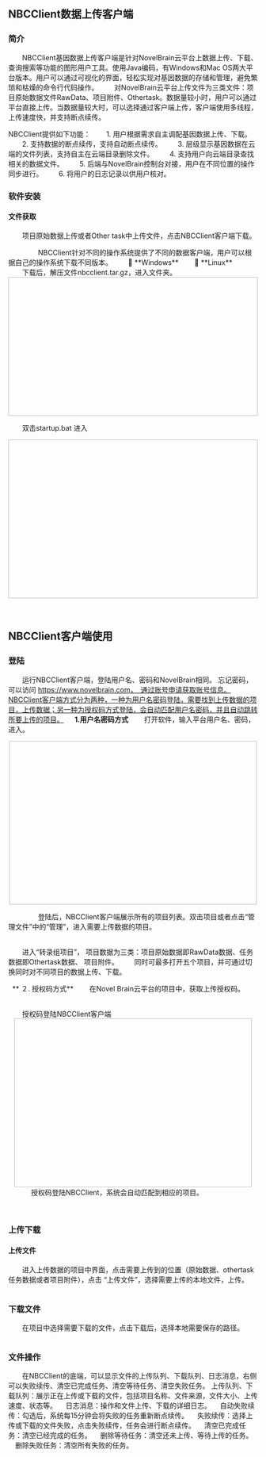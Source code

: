 ## NBCClient数据上传客户端

### **简介**
　　NBCClient基因数据上传客户端是针对NovelBrain云平台上数据上传、下载、查询搜索等功能的图形用户工具。使用Java编码，有Windows和Mac OS两大平台版本。用户可以通过可视化的界面，轻松实现对基因数据的存储和管理，避免繁琐和枯燥的命令行代码操作。
　　对NovelBrain云平台上传文件为三类文件：项目原始数据文件RawData、项目附件、Othertask。数据量较小时，用户可以通过平台直接上传。当数据量较大时，可以选择通过客户端上传，客户端使用多线程，上传速度快，并支持断点续传。

NBCClient提供如下功能：
　　1. 用户根据需求自主调配基因数据上传、下载。
　　2. 支持数据的断点续传，支持自动断点续传。
　　3. 层级显示基因数据在云端的文件列表，支持自主在云端目录删除文件。
　　4. 支持用户向云端目录查找相关的数据文件。
　　5. 后端与NovelBrain控制台对接，用户在不同位置的操作同步进行。
　　6. 将用户的日志记录以供用户核对。

### **软件安装**
#### **文件获取**
　　项目原始数据上传或者Other task中上传文件，点击NBCClient客户端下载。


<div style="text-align:center"><img data-src="1.png" width="600px"  ></img>
</div>

<div style="text-align:center">
<img data-src="2.png" width="500px"  ></img>
</div>
　　
　　NBCClient针对不同的操作系统提供了不同的数据客户端，用户可以根据自己的操作系统下载不同版本。
　　	**Windows**
　　	**Linux** 
<div style="text-align:center"><img data-src="3.png" width="450px" ></img>
</div>
　　下载后，解压文件nbcclient.tar.gz，进入文件夹。
<div style="text-align:center"><img data-src="4.png" width="600px" height="280px" ></img>
</div>

　　双击startup.bat 进入
<div style="text-align:center"><img data-src="5.png" width="550px" height="320px" ></img>
</div>

&nbsp;
## **NBCClient客户端使用**
### **登陆**
 　　运行NBCClient客户端，登陆用户名、密码和NovelBrain相同。
忘记密码，可以访问 https://www.novelbrain.com，　通过账号申请获取账号信息。NBCClient客户端方式分为两种，一种为用户名密码登陆，需要找到上传数据的项目，上传数据；另一种为授权码方式登陆，会自动匹配用户名密码，并且自动跳转所要上传的项目。
　
**1.用户名密码方式**
　　打开软件，输入平台用户名、密码，进入。
 
<div style="text-align:center"><img data-src="6.png" width="500px" height="330px" ></img>
</div>

　　
　　登陆后，NBCClient客户端展示所有的项目列表。双击项目或者点击“管理文件”中的“管理”，进入需要上传数据的项目。
<div style="text-align:center"><img data-src="7.png" width="600px"" ></img>
</div>
&nbsp;
<div style="text-align:center"><img data-src="8.png" width="600px" " ></img>
</div>
　　进入“转录组项目”， 项目数据为三类：项目原始数据即RawData数据、任务数据即Othertask数据、 项目附件。
　　同时可最多打开五个项目，并可通过切换同时对不同项目的数据上传、下载。
<div style="text-align:center"><img data-src="9.png" width="600px"  ></img>
</div>

&nbsp; 
 ** ２. 授权码方式**
　　在Novel Brain云平台的项目中，获取上传授权码。
<div style="text-align:center"><img data-src="10.png" width="550px" ></img>
</div>
 &nbsp;
<div style="text-align:center"><img data-src="11.png" width="500px"  ></img>
</div>
　　授权码登陆NBCClient客户端
<div style="text-align:center"><img data-src="12.png" width="480px" height="340px" ></img>
</div>
 　
　　授权码登陆NBCClient，系统会自动匹配到相应的项目。
<div style="text-align:center"><img data-src="13.png" width="480px" ></img>
</div>

&nbsp; 
### **上传下载**
#### **上传文件**
　　进入上传数据的项目中界面，点击需要上传到的位置（原始数据、othertask任务数据或者项目附件），点击 “上传文件”，选择需要上传的本地文件，上传。　
<div style="text-align:center"><img data-src="14.png" width="500px" ></img>
</div>

<div style="text-align:center">
<img data-src="15.png" width="500px" ></img>
</div>

### **下载文件**
　　在项目中选择需要下载的文件，点击下载后，选择本地需要保存的路径。
<div style="text-align:center"><img data-src="16.png" width="500px" ></img>
</div>

<div style="text-align:center">
<img data-src="17.png" width="500px" ></img>
</div>

### **文件操作**
　　在NBCClient的底端，可以显示文件的上传队列、下载队列、日志消息，右侧可以失败续传、清空已完成任务、清空等待任务、清空失败任务。
上传队列、下载队列：展示正在上传或下载的文件，包括项目名称、文件来源，文件大小、上传速度、状态等。
　日志消息：操作和文件上传、下载的详细日志。
　自动失败续传：勾选后，系统每15分钟会将失败的任务重新断点续传。
　失败续传：选择上传或下载的文件失败，点击失败续传，任务会进行断点续传。
　清空已完成任务：清空已经完成的任务。
　删除等待任务：清空还未上传、等待上传的任务。
　删除失败任务：清空所有失败的任务。
<div style="text-align:center"><img data-src="18.png" width="500px"></img>
</div>
